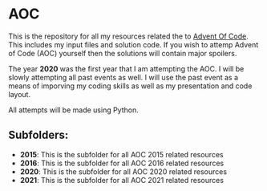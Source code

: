 # AOC

This is the repository for all my resources related the to [Advent Of Code](http://adventofcode.com/). This includes my input files and solution code.
If you wish to attemp Advent of Code (AOC) yourself then the solutions will contain major spoilers.

The year **2020** was the first year that I am attempting the AOC. I will be slowly attempting all past events as well. 
I will use the past event as a means of imporving my coding skills as well as my presentation and code layout.

All attempts will be made using Python.

## Subfolders:
- **2015**: This is the subfolder for all AOC 2015 related resources
- **2016**: This is the subfolder for all AOC 2016 related resources
- **2020**: This is the subfolder for all AOC 2020 related resources
- **2021**: This is the subfolder for all AOC 2021 related resources
